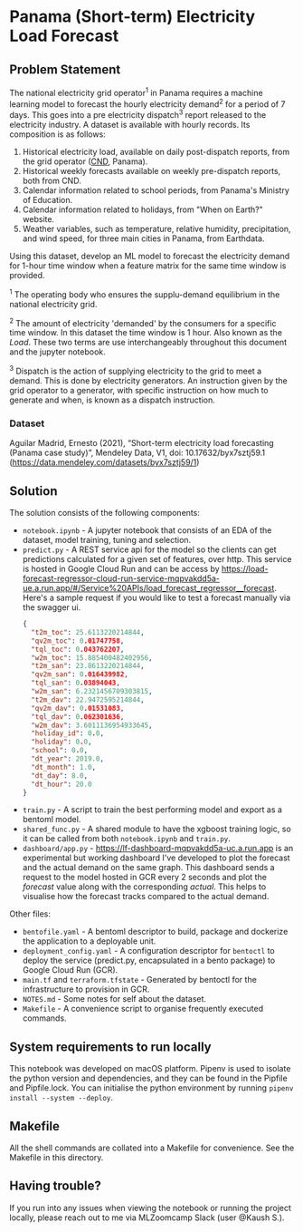 # Panama (Short-term) Electricity Load Forecast

## Problem Statement

The national electricity grid operator<sup>1</sup> in Panama requires a machine learning model to forecast the hourly
electricity demand<sup>2</sup> for a period of 7 days. This goes into a pre electricity dispatch<sup>3</sup> report released to the
electricity industry.
A dataset is available with hourly records. Its composition is as follows:

1. Historical electricity load, available on daily post-dispatch reports, from the grid
   operator ([CND](https://www.cnd.com.pa/), Panama).
2. Historical weekly forecasts available on weekly pre-dispatch reports, both from CND.
3. Calendar information related to school periods, from Panama's Ministry of Education.
4. Calendar information related to holidays, from "When on Earth?" website.
5. Weather variables, such as temperature, relative humidity, precipitation, and wind speed, for three main cities in
   Panama, from Earthdata.

Using this dataset, develop an ML model to forecast the electricity demand for 1-hour time window when a feature matrix
for the same time window is provided.

<sup>1</sup> The operating body who ensures the supplu-demand equilibrium in the national electricity grid.

<sup>2</sup> The amount of electricity 'demanded' by the consumers for a specific time window. In this dataset the time window is 1 hour. Also known as the *Load*. These two terms are use interchangeably throughout this document and the jupyter
notebook.

<sup>3</sup> Dispatch is the action of supplying electricity to the grid to meet a demand. This is done by electricity
generators. An instruction given by the grid operator to a generator, with specific instruction on how much to generate
and when, is known as a dispatch instruction.

### Dataset

Aguilar Madrid, Ernesto (2021), “Short-term electricity load forecasting (Panama case study)”, Mendeley Data, V1, doi:
10.17632/byx7sztj59.1
(https://data.mendeley.com/datasets/byx7sztj59/1)

## Solution

The solution consists of the following components:

* `notebook.ipynb` - A jupyter notebook that consists of an EDA of the dataset, model training, tuning and selection.
* `predict.py` - A REST service api for the model so the clients can get predictions calculated for a given set of
  features, over http. This service is hosted in Google Cloud Run and can be access by https://load-forecast-regressor-cloud-run-service-mqpvakdd5a-ue.a.run.app/#/Service%20APIs/load_forecast_regressor__forecast. Here's a sample request if you would like to test a forecast manually via the swagger ui.
    ```json
    {
      "t2m_toc": 25.6113220214844,
      "qv2m_toc": 0.01747758,
      "tql_toc": 0.043762207,
      "w2m_toc": 15.885400482402956,
      "t2m_san": 23.8613220214844,
      "qv2m_san": 0.016439982,
      "tql_san": 0.03894043,
      "w2m_san": 6.2321456709303815,
      "t2m_dav": 22.9472595214844,
      "qv2m_dav": 0.01531083,
      "tql_dav": 0.062301636,
      "w2m_dav": 3.6011136954933645,
      "holiday_id": 0.0,
      "holiday": 0.0,
      "school": 0.0,
      "dt_year": 2019.0,
      "dt_month": 1.0,
      "dt_day": 8.0,
      "dt_hour": 20.0
    }
    ```
* `train.py` - A script to train the best performing model and export as a bentoml model.
* `shared_func.py` - A shared module to have the xgboost training logic, so it can be called from both `notebook.ipynb`
  and `train.py`.
* `dashboard/app.py` - https://lf-dashboard-mqpvakdd5a-uc.a.run.app is an experimental but working dashboard I've developed to plot the forecast and the actual demand on the same
  graph.
  This dashboard sends a request to the model hosted in GCR every 2 seconds and plot the *forecast* value along with the
  corresponding *actual*. This helps to visualise how the forecast tracks compared to the actual demand.

Other files:

* `bentofile.yaml` - A bentoml descriptor to build, package and dockerize the application to a deployable unit.
* `deployment_config.yaml` - A configuration descriptor for `bentoctl` to deploy the service (predict.py, encapsulated
  in a bento package) to Google Cloud Run (GCR).
* `main.tf` and `terraform.tfstate` - Generated by bentoctl for the infrastructure to provision in GCR.
* `NOTES.md` - Some notes for self about the dataset.
* `Makefile` - A convenience script to organise frequently executed commands.

## System requirements to run locally

This notebook was developed on macOS platform. Pipenv is used to isolate the python version and dependencies, and they
can be found in the Pipfile and Pipfile.lock. You can initialise the python environment by
running `pipenv install --system --deploy`.

## Makefile

All the shell commands are collated into a Makefile for convenience. See the Makefile in this directory.

## Having trouble?

If you run into any issues when viewing the notebook or running the project locally, please reach out to me via
MLZoomcamp Slack (user @Kaush S.).